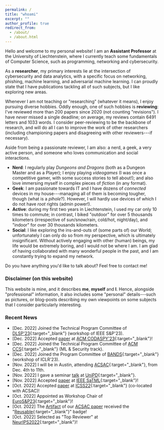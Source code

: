 ```yaml
---
permalink: /
title: "whoami"
excerpt: ""
author_profile: true
redirect_from: 
  - /about/
  - /about.html
---
```

Hello and welcome to my personal website! I am an **Assistant Professor** at the University of Liechtenstein, where I currently teach some fundamentals of Computer Science, such as programming, networking and cybersecurity. 

As a **researcher**, my primary interests lie at the intersection of cybersecurity and data analytics, with a specific focus on networking, phishing, machine learning, and adversarial machine learning. I can proudly state that I have publications tackling all of such subjects, but I like exploring new areas. 

Whenever I am not teaching or "researching" (whatever it means), I enjoy pursuing diverse hobbies. Oddly enough, one of such hobbies is **reviewing**: I've reviewed more than 200 papers since 2020 (not counting "revisions"). I have _never_ missed a single deadline; on average, my reviews contain 6491 letters and 1033 words. I consider peer-reviewing to be the backbone of research, and will do all I can to improve the work of other researchers (including championing papers and disagreeing with other reviewers---if necessary). 

Aside from being a passionate reviewer, I am also: a nerd, a geek, a very active person, and someone who loves communication and social interactions.
* **Nerd**: I regularly play _Dungeons and Dragons_ (both as a Dungeon Master and as a Player); I enjoy playing _videogames_ (I was once a competitive gamer, with some success stories to tell about!); and also love immersing myself in complex pieces of *fiction* (in any format).
* **Geek**: I am passionate towards IT and I have dozens of _connected_ devices in my house---managing all of them is becoming tougher, though (what is a _pihole_?). However, I will hardly use devices of which I do not have _root_ rights (admin power!). 
* **Active**: during my first two years in Liechtenstein, I used my car only 10 times to commute; in contrast, I biked "outdoor" for over 5 thousands kilometers (irrespective of sun/snow/rain, cold/hot, night/day), and "indoor" for over 30 thousands kilometers. 
* **Social**: I like exploring the ins-and-outs of (some parts of) our World; unfortunately I can only do so from my perspective, which is ultimately insignificant. Without actively engaging with other (human) beings, my life would be extremely boring, and I would not be where I am. I am glad of having collaborated with many wonderful people in the past, and I am constantly trying to expand my network.  

Do you have anything you'd like to talk about? Feel free to contact me!

### Disclaimer (on this website)

This website is mine, and it describes **me**, **myself** and **I**. Hence, alongside "professional" information, it also includes some "personal" details---such as pictures, or blog-posts describing my own viewpoints on some subjects that I consider particularly interesting.


### Recent News
* [Dec. 2022] <i class="fa fa-users"></i> Joined the Technical Program Committee of [DLSP'23](https://dls2023.ieee-security.org/){:target="_blank"} (workshop of IEEE S&P'23).
* [Dec. 2022] <i class="fa fa-newspaper"></i> Accepted [paper](publications/codaspy23) at [ACM CODASPY'23](http://www.codaspy.org/2023/){:target="_blank"}!
* [Dec. 2022] <i class="fa fa-users"></i> Joined the Technical Program Committee of [ACM CCS](https://www.sigsac.org/ccs/CCS2023/){:target="_blank"} (ML & Security track).
* [Dec. 2022] <i class="fa fa-users"></i> Joined the Program Committee of [BANDS](https://iclr23-bands.github.io/){:target="_blank"} (workshop of ICLR'23).
* [Nov. 2022] <i class="fa fa-plane"></i> I will be in Austin, attending [ACSAC](https://www.acsac.org/2022/){:target="_blank"}, from Dec. 4th to 11th.
* [Nov. 2022] <i class="fa fa-comment-dots"></i> I gave a seminar [talk](/talks/unipd22) at [UniPD](https://en.didattica.unipd.it/off/2022/LM/SC/SC2598/000ZZ/SCQ1098227/N0){:target="_blank"}.
* [Nov. 2022] <i class="fa fa-newspaper"></i> Accepted [paper](publications/satml23) at [IEEE SaTML](https://satml.org/accepted-papers/){:target="_blank"}!
* [Oct. 2022] <i class="fa fa-newspaper"></i> Accepted [paper](publications/icss22) at [ICSS22](https://www.acsac.org/2022/workshops/icss/ICSS2022-Agenda.pdf){:target="_blank"} (co-located with ACSAC)!
* [Oct. 2022] <i class="fa fa-sitemap"></i> Appointed as Workshop Chair of [EuroS&P23](https://www.ieee-security.org/TC/EuroSP2023/committee-organizing.html){:target="_blank"}!
* [Oct. 2022] <i class="fa fa-code"></i> The [Artifact](https://www.acsac.org/2022/program/artifacts/) of our [ACSAC paper](publications/acsac22) received the "[Reusable](https://www.acm.org/publications/policies/artifact-review-and-badging-current){:target="_blank"}" badge!
* [Oct. 2022] <i class="fa fa-edit"></i> Selected as "Top Reviewer" at [NeurIPS2022](https://neurips.cc/Conferences/2022/ProgramCommittee){:target="_blank"}!
